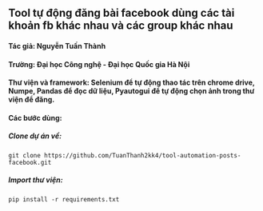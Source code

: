 ## Tool tự động đăng bài facebook dùng các tài khoản fb khác nhau và các group khác nhau
#### Tác giả: Nguyễn Tuấn Thành
#### Trường: Đại học Công nghệ - Đại học Quốc gia Hà Nội
#### Thư viện và framework: Selenium để tự động thao tác trên chrome drive, Numpe, Pandas để đọc dữ liệu, Pyautogui để tự động chọn ảnh trong thư viện để đăng.
#### Các bước dùng: 
##### Clone dự án về:
```
git clone https://github.com/TuanThanh2kk4/tool-automation-posts-facebook.git
```
##### Import thư viện:
```
pip install -r requirements.txt
```

